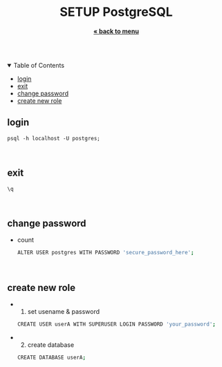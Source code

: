 
<p align="center">
    <h1 align="center">SETUP PostgreSQL</h1>
    <p align="center">
        <a href="../README.md"><strong>« back to menu</strong></a>
    </p>
    <br />
    <br />
</p>

<details open="open">
  <summary>Table of Contents</summary>
  <ul>
    <li><a href="#login">login</a></li>
    <li><a href="#login">exit</a></li>
    <li><a href="#change-password">change password</a></li>
    <li><a href="#create-new-role">create new role</a></li>
  </ul>
</details>

## login 
  ```
  psql -h localhost -U postgres;
  ```

<br />

## exit 
  ```
  \q
  ```

<br />

## change password
* count
    ```sh
    ALTER USER postgres WITH PASSWORD 'secure_password_here';
    ```

<br />

## create new role
* 1. set usename & password
    ```sh
    CREATE USER userA WITH SUPERUSER LOGIN PASSWORD 'your_password';
    ```

* 2. create database
    ```sh
    CREATE DATABASE userA;
    ```

<br />